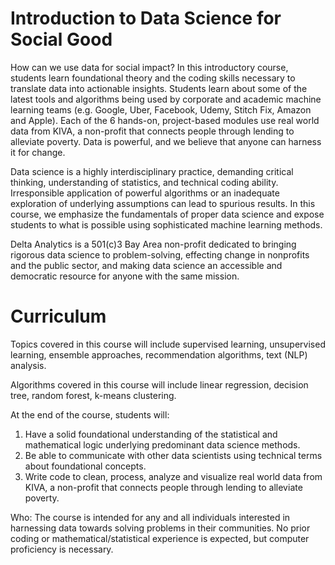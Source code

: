 # Introduction to Data Science for Social Good

How can we use data for social impact? In this introductory course, students learn foundational theory and the coding skills necessary to translate data into actionable insights. Students learn about some of the latest tools and algorithms being used by corporate and academic machine learning teams (e.g. Google, Uber, Facebook, Udemy, Stitch Fix, Amazon and Apple). Each of the 6 hands-on, project-based modules use real world data from KIVA, a non-profit that connects people through lending to alleviate poverty. Data is powerful, and we believe that anyone can harness it for change.

Data science is a highly interdisciplinary practice, demanding critical thinking, understanding of statistics, and technical coding ability. Irresponsible application of powerful algorithms or an inadequate exploration of underlying assumptions can lead to spurious results. In this course, we emphasize the fundamentals of proper data science and expose students to what is possible using sophisticated machine learning methods. 

Delta Analytics is a 501(c)3 Bay Area non-profit dedicated to bringing rigorous data science to problem-solving, effecting change in nonprofits and the public sector, and making data science an accessible and democratic resource for anyone with the same mission. 

# Curriculum

Topics covered in this course will include supervised learning, unsupervised learning, ensemble approaches, recommendation algorithms, text (NLP) analysis.

Algorithms covered in this course will include linear regression, decision tree, random forest, k-means clustering.

At the end of the course, students will:
1) Have a solid foundational understanding of the statistical and mathematical logic underlying predominant data science methods.
2) Be able to communicate with other data scientists using technical terms about foundational concepts.
3) Write code to clean, process, analyze and visualize real world data from KIVA, a non-profit that connects people through lending to alleviate poverty.

Who: The course is intended for any and all individuals interested in harnessing data towards solving problems in their communities. No prior coding or mathematical/statistical experience is expected, but computer proficiency is necessary.
